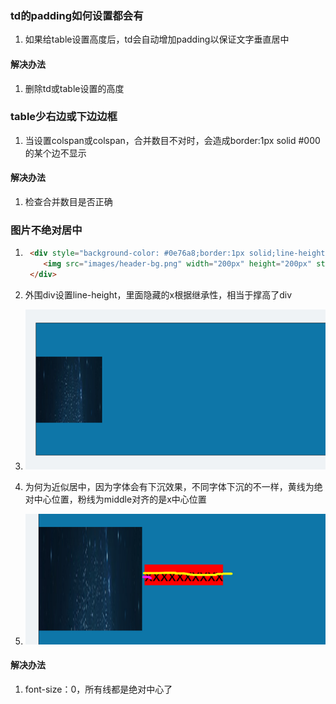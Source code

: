 ### td的padding如何设置都会有

1. 如果给table设置高度后，td会自动增加padding以保证文字垂直居中

#### 解决办法

1. 删除td或table设置的高度

### table少右边或下边边框

1. 当设置colspan或colspan，合并数目不对时，会造成border:1px solid #000的某个边不显示

#### 解决办法

1. 检查合并数目是否正确



### 图片不绝对居中

1. ```html
	<div style="background-color: #0e76a8;border:1px solid;line-height: 400px;">
	   <img src="images/header-bg.png" width="200px" height="200px" style="vertical-align: middle">
	</div>
	```

2. 外围div设置line-height，里面隐藏的x根据继承性，相当于撑高了div

3. ![1536292910456](问题处理.assets/1536292910456.png)

4. 为何为近似居中，因为字体会有下沉效果，不同字体下沉的不一样，黄线为绝对中心位置，粉线为middle对齐的是x中心位置

5. ![1536292924855](问题处理.assets/1536292924855.png)

####  解决办法

1. font-size：0，所有线都是绝对中心了 